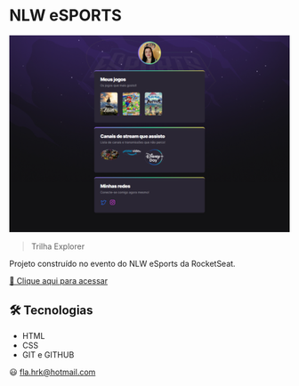 # NLW eSPORTS

![preview](./.github/Preview.png)

> Trilha Explorer

Projeto construído no evento do NLW eSports da RocketSeat.

[🔗 Clique aqui para acessar](https://FlaMi74.github.io/NLW-eSports/)

## 🛠 Tecnologias 

- HTML
- CSS
- GIT e GITHUB

 😃 fla.hrk@hotmail.com

